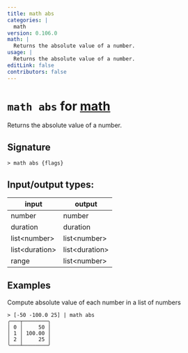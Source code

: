 ```yaml
---
title: math abs
categories: |
  math
version: 0.106.0
math: |
  Returns the absolute value of a number.
usage: |
  Returns the absolute value of a number.
editLink: false
contributors: false
---
```

<!-- This file is automatically generated. Please edit the command in https://github.com/nushell/nushell instead. -->

# `math abs` for [math](/commands/categories/math.md)

<div class='command-title'>Returns the absolute value of a number.</div>

## Signature

```> math abs {flags} ```


## Input/output types:

| input          | output         |
| -------------- | -------------- |
| number         | number         |
| duration       | duration       |
| list&lt;number&gt;   | list&lt;number&gt;   |
| list&lt;duration&gt; | list&lt;duration&gt; |
| range          | list&lt;number&gt;   |
## Examples

Compute absolute value of each number in a list of numbers
```nu
> [-50 -100.0 25] | math abs
╭───┬────────╮
│ 0 │     50 │
│ 1 │ 100.00 │
│ 2 │     25 │
╰───┴────────╯

```
